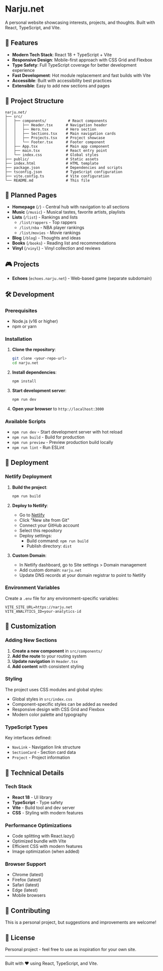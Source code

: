 # Narju.net

A personal website showcasing interests, projects, and thoughts. Built with React, TypeScript, and Vite.

## 🚀 Features

- **Modern Tech Stack**: React 18 + TypeScript + Vite
- **Responsive Design**: Mobile-first approach with CSS Grid and Flexbox
- **Type Safety**: Full TypeScript coverage for better development experience
- **Fast Development**: Hot module replacement and fast builds with Vite
- **Accessible**: Built with accessibility best practices
- **Extensible**: Easy to add new sections and pages

## 📁 Project Structure

```
narju.net/
├── src/
│   ├── components/          # React components
│   │   ├── Header.tsx      # Navigation header
│   │   ├── Hero.tsx        # Hero section
│   │   ├── Sections.tsx    # Main navigation cards
│   │   ├── Projects.tsx    # Project showcase
│   │   └── Footer.tsx      # Footer component
│   ├── App.tsx             # Main app component
│   ├── main.tsx            # React entry point
│   └── index.css           # Global styles
├── public/                 # Static assets
├── index.html              # HTML template
├── package.json            # Dependencies and scripts
├── tsconfig.json           # TypeScript configuration
├── vite.config.ts          # Vite configuration
└── README.md               # This file
```

## 🎯 Planned Pages

- **Homepage** (`/`) - Central hub with navigation to all sections
- **Music** (`/music`) - Musical tastes, favorite artists, playlists
- **Lists** (`/list`) - Rankings and lists
  - `/list/rappers` - Top rappers
  - `/list/nba` - NBA player rankings
  - `/list/movies` - Movie rankings
- **Blog** (`/blog`) - Thoughts and ideas
- **Books** (`/books`) - Reading list and recommendations
- **Vinyl** (`/vinyl`) - Vinyl collection and reviews

## 🎮 Projects

- **Echoes** (`echoes.narju.net`) - Web-based game (separate subdomain)

## 🛠️ Development

### Prerequisites

- Node.js (v16 or higher)
- npm or yarn

### Installation

1. **Clone the repository**:
   ```bash
   git clone <your-repo-url>
   cd narju.net
   ```

2. **Install dependencies**:
   ```bash
   npm install
   ```

3. **Start development server**:
   ```bash
   npm run dev
   ```

4. **Open your browser** to `http://localhost:3000`

### Available Scripts

- `npm run dev` - Start development server with hot reload
- `npm run build` - Build for production
- `npm run preview` - Preview production build locally
- `npm run lint` - Run ESLint

## 🚀 Deployment

### Netlify Deployment

1. **Build the project**:
   ```bash
   npm run build
   ```

2. **Deploy to Netlify**:
   - Go to [Netlify](https://netlify.com)
   - Click "New site from Git"
   - Connect your GitHub account
   - Select this repository
   - Deploy settings:
     - Build command: `npm run build`
     - Publish directory: `dist`

3. **Custom Domain**:
   - In Netlify dashboard, go to Site settings > Domain management
   - Add custom domain: `narju.net`
   - Update DNS records at your domain registrar to point to Netlify

### Environment Variables

Create a `.env` file for any environment-specific variables:

```env
VITE_SITE_URL=https://narju.net
VITE_ANALYTICS_ID=your-analytics-id
```

## 🎨 Customization

### Adding New Sections

1. **Create a new component** in `src/components/`
2. **Add the route** to your routing system
3. **Update navigation** in `Header.tsx`
4. **Add content** with consistent styling

### Styling

The project uses CSS modules and global styles:
- Global styles in `src/index.css`
- Component-specific styles can be added as needed
- Responsive design with CSS Grid and Flexbox
- Modern color palette and typography

### TypeScript Types

Key interfaces defined:
- `NavLink` - Navigation link structure
- `SectionCard` - Section card data
- `Project` - Project information

## 🔧 Technical Details

### Tech Stack
- **React 18** - UI library
- **TypeScript** - Type safety
- **Vite** - Build tool and dev server
- **CSS** - Styling with modern features

### Performance Optimizations
- Code splitting with React.lazy()
- Optimized bundle with Vite
- Efficient CSS with modern features
- Image optimization (when added)

### Browser Support
- Chrome (latest)
- Firefox (latest)
- Safari (latest)
- Edge (latest)
- Mobile browsers

## 🤝 Contributing

This is a personal project, but suggestions and improvements are welcome!

## 📄 License

Personal project - feel free to use as inspiration for your own site.

---

Built with ❤️ using React, TypeScript, and Vite. 